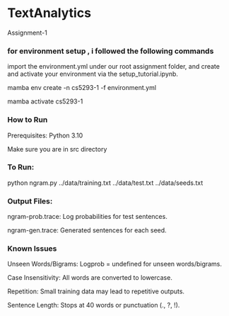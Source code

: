 # TextAnalytics
Assignment-1



### for environment setup , i followed the following commands

import the environment.yml under our root assignment folder, and create and activate your environment via the setup_tutorial.ipynb.

mamba env create -n cs5293-1 -f environment.yml


mamba activate cs5293-1


### How to Run

Prerequisites: Python 3.10 

Make sure you are in src directory

### To Run:

python ngram.py ../data/training.txt ../data/test.txt ../data/seeds.txt

### Output Files:

ngram-prob.trace: Log probabilities for test sentences.

ngram-gen.trace: Generated sentences for each seed.

### Known Issues

Unseen Words/Bigrams: Logprob = undefined for unseen words/bigrams.

Case Insensitivity: All words are converted to lowercase.

Repetition: Small training data may lead to repetitive outputs.

Sentence Length: Stops at 40 words or punctuation (., ?, !).
